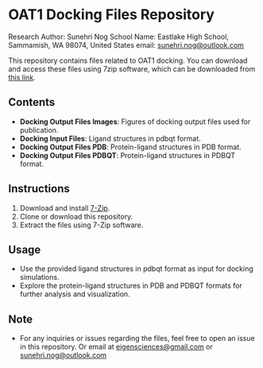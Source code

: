 # OAT1 Docking Files Repository

Research Author: 
Sunehri Nog
School Name: Eastlake High School, Sammamish, WA 98074, United States
email: sunehri.nog@outlook.com


This repository contains files related to OAT1 docking. You can download and access these files using 7zip software, which can be downloaded from [this link](https://www.7-zip.org/).

## Contents

- **Docking Output Files Images**: Figures of docking output files used for publication.
- **Docking Input Files**: Ligand structures in pdbqt format.
- **Docking Output Files PDB**: Protein-ligand structures in PDB format.
- **Docking Output Files PDBQT**: Protein-ligand structures in PDBQT format.

## Instructions

1. Download and install [7-Zip](https://www.7-zip.org/).
2. Clone or download this repository.
3. Extract the files using 7-Zip software.

## Usage

- Use the provided ligand structures in pdbqt format as input for docking simulations.
- Explore the protein-ligand structures in PDB and PDBQT formats for further analysis and visualization.

## Note

- For any inquiries or issues regarding the files, feel free to open an issue in this repository. Or email at eigensciences@gmail.com or sunehri.nog@outlook.com
